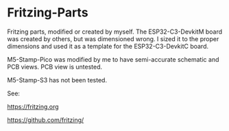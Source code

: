 # Fritzing-Parts
Fritzing parts, modified or created by myself. The ESP32-C3-DevkitM board was created by others, but was dimensioned wrong. I sized it to the proper dimensions and used it as a template for the ESP32-C3-DevkitC board. 

M5-Stamp-Pico was modified by me to have semi-accurate schematic and PCB views. PCB view is untested.

M5-Stamp-S3 has not been tested.

See: 

  https://fritzing.org
  
  https://github.com/fritzing/
  
  
